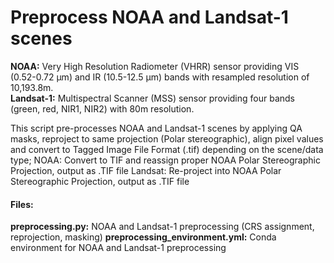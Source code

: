 # Preprocess NOAA and Landsat-1 scenes
**NOAA:** Very High Resolution Radiometer (VHRR) sensor providing VIS (0.52-0.72 μm) and IR (10.5-12.5 μm) bands with resampled resolution of 10,193.8m.  
**Landsat-1:** Multispectral Scanner (MSS) sensor providing four bands (green, red, NIR1, NIR2) with 80m resolution.

This script pre-processes NOAA and Landsat-1 scenes by applying QA masks, reproject to same projection (Polar stereographic), align pixel values and convert to Tagged Image File Format (.tif) depending on the scene/data type;
NOAA: Convert to TIF and reassign proper NOAA Polar Stereographic Projection, output as .TIF file
Landsat: Re-project into NOAA Polar Stereographic Projection, output as .TIF file

#### Files:
**preprocessing.py:** NOAA and Landsat-1 preprocessing (CRS assignment, reprojection, masking)
**preprocessing_environment.yml:** Conda environment for NOAA and Landsat-1 preprocessing
